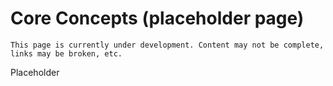 # Core Concepts (placeholder page)

```{warning}
This page is currently under development. Content may not be complete, links may be broken, etc.
```

Placeholder